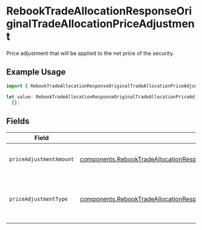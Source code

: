 # RebookTradeAllocationResponseOriginalTradeAllocationPriceAdjustment

Price adjustment that will be applied to the net price of the security.

## Example Usage

```typescript
import { RebookTradeAllocationResponseOriginalTradeAllocationPriceAdjustment } from "@apexfintechsolutions/ascend-sdk/models/components";

let value: RebookTradeAllocationResponseOriginalTradeAllocationPriceAdjustment =
  {};
```

## Fields

| Field                                                                                                                                                                                        | Type                                                                                                                                                                                         | Required                                                                                                                                                                                     | Description                                                                                                                                                                                  | Example                                                                                                                                                                                      |
| -------------------------------------------------------------------------------------------------------------------------------------------------------------------------------------------- | -------------------------------------------------------------------------------------------------------------------------------------------------------------------------------------------- | -------------------------------------------------------------------------------------------------------------------------------------------------------------------------------------------- | -------------------------------------------------------------------------------------------------------------------------------------------------------------------------------------------- | -------------------------------------------------------------------------------------------------------------------------------------------------------------------------------------------- |
| `priceAdjustmentAmount`                                                                                                                                                                      | [components.RebookTradeAllocationResponseOriginalTradeAllocationPriceAdjustmentAmount](../../models/components/rebooktradeallocationresponseoriginaltradeallocationpriceadjustmentamount.md) | :heavy_minus_sign:                                                                                                                                                                           | Total monetary value of the price_adjustment                                                                                                                                                 | {<br/>"value": "56.15"<br/>}                                                                                                                                                                 |
| `priceAdjustmentType`                                                                                                                                                                        | [components.RebookTradeAllocationResponseOriginalTradeAllocationPriceAdjustmentType](../../models/components/rebooktradeallocationresponseoriginaltradeallocationpriceadjustmenttype.md)     | :heavy_minus_sign:                                                                                                                                                                           | The type of price adjustment being applied by the broker to the net price of the security.                                                                                                   | MARKUP                                                                                                                                                                                       |